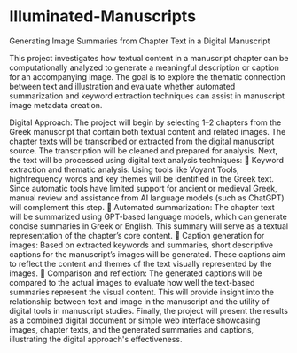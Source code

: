 # Illuminated-Manuscripts
Generating Image Summaries from Chapter Text in a Digital Manuscript

This project investigates how textual content in a
manuscript chapter can be computationally analyzed to generate a meaningful description or
caption for an accompanying image. The goal is to explore the thematic connection between
text and illustration and evaluate whether automated summarization and keyword extraction
techniques can assist in manuscript image metadata creation.

Digital Approach: The project will begin by selecting 1–2 chapters from the Greek
manuscript that contain both textual content and related images. The chapter texts will be
transcribed or extracted from the digital manuscript source. The transcription will be cleaned
and prepared for analysis.
Next, the text will be processed using digital text analysis techniques:
 Keyword extraction and thematic analysis: Using tools like Voyant Tools, highfrequency words and key themes will be identified in the Greek text. Since automatic
tools have limited support for ancient or medieval Greek, manual review and
assistance from AI language models (such as ChatGPT) will complement this step.
 Automated summarization: The chapter text will be summarized using GPT-based
language models, which can generate concise summaries in Greek or English. This
summary will serve as a textual representation of the chapter’s core content.
 Caption generation for images: Based on extracted keywords and summaries, short
descriptive captions for the manuscript’s images will be generated. These captions
aim to reflect the content and themes of the text visually represented by the images.
 Comparison and reflection: The generated captions will be compared to the actual
images to evaluate how well the text-based summaries represent the visual content.
This will provide insight into the relationship between text and image in the
manuscript and the utility of digital tools in manuscript studies.
Finally, the project will present the results as a combined digital document or simple web
interface showcasing images, chapter texts, and the generated summaries and captions,
illustrating the digital approach's effectiveness.
